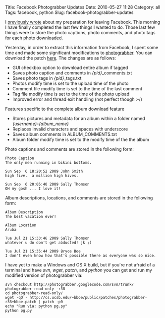 Title: Facebook Photograbber Updates
Date: 2010-05-27 11:28
Category: all
Tags: facebook, python
Slug: facebook-photograbber-updates

I [previously wrote][] about my preparation for leaving Facebook. This
morning I have finally completed the last few things I wanted to do.
Those last few things were to store the photo captions, photo comments,
and photo tags for each photo downloaded.

Yesterday, in order to extract this information from Facebook, I spent
some time and made some significant modifications to [photograbber][].
You can download the patch [here][]. The changes are as follows:

-   GUI checkbox option to download entire album if tagged
-   Saves photo caption and comments in *{pid}*\_comments.txt
-   Saves photo tags in *{pid}*\_tags.txt
-   Photos modify time is set to the upload time of the photo
-   Comment file modify time is set to the time of the last comment
-   Tag file modify time is set to the time of the photo upload
-   Improved error and thread exit handling (not perfect though :-/)

Features specific to the complete album download feature

-   Stores pictures and metadata for an album within a folder named
    *{username}*-*{album\_name}*
-   Replaces invalid characters and spaces with underscore
-   Saves album comments in ALBUM\_COMMENTS.txt
-   Album folder modify time is set to the modify time of the the album

Photo captions and comments are stored in the following form:

~~~~ {lang="text"}
Photo Caption
The only men running in bikini bottoms.

Sun Sep  6 18:20:52 2009 John Smith
high five.  a million high hives.

Sun Sep  6 20:05:40 2009 Sally Thomson
OH my gosh ... I love it!
~~~~

Album descriptions, locations, and comments are stored in the following
form:

~~~~ {lang="text"}
Album Description
The best vacation ever!

Album Location
Aruba

Tue Jul 21 15:33:46 2009 Sally Thomson
whatever u do don't get abducted! jk ;)

Tue Jul 21 15:35:44 2009 Bryce Boe
I don't even know how that's possible there as everyone was so nice.
~~~~

I have yet to make a Windows and OS X build, but if you're not afraid of
a terminal and have *svn*, *wget*, *patch*, and *python* you can get and
run my modified version of photograbber via:

~~~~ {lang="bash"}
svn checkout http://photograbber.googlecode.com/svn/trunk/ photograbber-read-only -r38
cd photograbber-read-only/
wget -qO - http://cs.ucsb.edu/~bboe/public/patches/photograbber-r38+bboe.patch | patch -p0
echo "Run via: python pg.py"
python pg.py
~~~~

  [previously wrote]: /2010/05/13/bye-bye-facebook-a-guide-to-leaving-facebook/
  [photograbber]: http://code.google.com/p/photograbber/
  [here]: http://cs.ucsb.edu/~bboe/public/patches/photograbber-r38+bboe.patch
